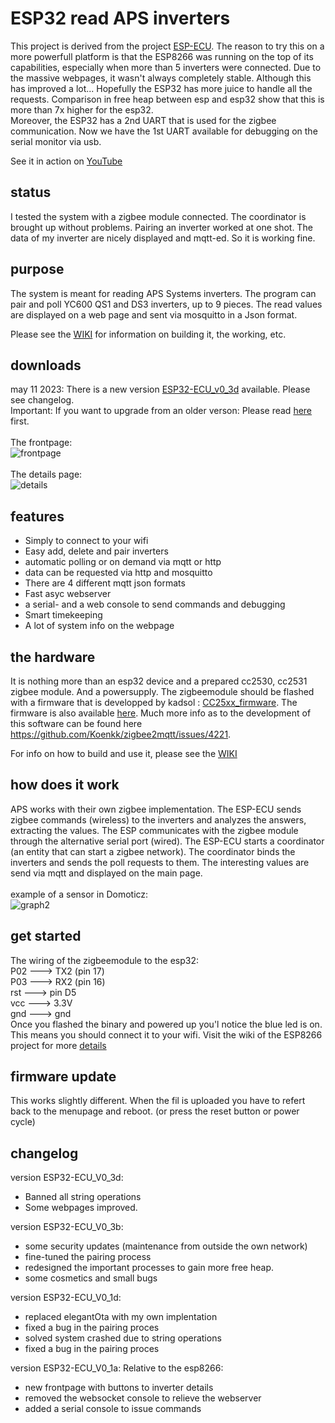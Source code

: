 # ESP32 read APS inverters
This project is derived from the project [ESP-ECU](https://github.com/patience4711/read-APSystems-YC600-QS1-DS3). The reason to try this on a more powerfull platform is that the ESP8266 was running on the top of its capabilities,
especially when more than 5 inverters were connected. Due to the massive webpages, it wasn't always completely stable. Although this has improved a lot... Hopefully the ESP32 has more juice to handle all the requests. Comparison in free heap between esp and esp32 show that this is more than 7x higher for the esp32.<br>
Moreover, the ESP32 has a 2nd UART that is used for the zigbee communication. Now we have the 1st UART available for debugging on the serial monitor via usb.

See it in action on [YouTube](https://youtu.be/WKFVQ6d8KhQ)

## status ##
I tested the system with a zigbee module connected. The coordinator is brought up without problems. Pairing an inverter worked at one shot. The data of my inverter are nicely displayed and mqtt-ed. So it is working fine.

## purpose ##
The system is meant for reading APS Systems inverters. The program can pair and poll YC600 QS1 and DS3 inverters, up to 9 pieces. The read values are displayed on a web page and sent via mosquitto in a Json format.

Please see the <a href='https://github.com/patience4711/ESP32-read-APS-inverters/wiki'>WIKI</a> for information on building it, the working, etc. 

## downloads
may 11 2023: There is a new version [ESP32-ECU_v0_3d](https://github.com/patience4711/ESP32-read-APS-inverters/blob/main/ESP32_ECU_v0_3d.zip) available. Please see changelog.<br> Important: If you want to upgrade from an older verson: Please read [here](https://github.com/patience4711/ESP32-read-APS-inverters/issues/4#issuecomment-1539977508) first.
<br><br>
The frontpage:<br>
![frontpage](https://user-images.githubusercontent.com/12282915/229239150-05f6d29d-7620-4363-94fc-787b09d11fad.jpg)
<br><br>The details page:<br>
![details](https://user-images.githubusercontent.com/12282915/229239148-fc0c345e-5291-49b7-a36c-70f452333a61.jpg)

## features
- Simply to connect to your wifi
- Easy add, delete and pair inverters
- automatic polling or on demand via mqtt or http
- data can be requested via http and mosquitto
- There are 4 different mqtt json formats
- Fast asyc webserver
- a serial- and a web console to send commands and debugging
- Smart timekeeping
- A lot of system info on the webpage

## the hardware
It is nothing more than an esp32 device and a prepared cc2530, cc2531 zigbee module. And a powersupply.
The zigbeemodule should be flashed with a firmware that is developped by kadsol : [CC25xx_firmware](https://github.com/Koenkk/zigbee2mqtt/files/10193677/discord-09-12-2022.zip). The firmware is also available [here](https://github.com/patience4711/read-APSystems-YC600-QS1-DS3/blob/main/cc25xx_firmware.zip). Much more info as to the development of this software can be found here https://github.com/Koenkk/zigbee2mqtt/issues/4221.

For info on how to build and use it, please see the <a href='https://github.com/patience4711/read-APSystems-YC600-QS1-DS3/wiki'>WIKI</a>

## how does it work
APS works with their own zigbee implementation. The ESP-ECU sends zigbee commands (wireless) to the inverters and analyzes the answers, extracting the values. 
The ESP communicates with the zigbee module through the alternative serial port (wired).
The ESP-ECU starts a coordinator (an entity that can start a zigbee network). The coordinator binds the inverters and sends the poll requests to them.
The interesting values are send via mqtt and displayed on the main page.
<br><br> example of a sensor in Domoticz:<br>
![graph2](https://user-images.githubusercontent.com/12282915/139062602-71e92216-9703-4fc4-acc6-fabf544c4ffd.jpg)

## get started ##
The wiring of the zigbeemodule to the esp32:<br>
P02  --->  TX2 (pin 17)<br>
P03  --->  RX2 (pin 16)<br>
rst  --->  pin D5<br>
vcc  --->  3.3V<br>
gnd  --->  gnd<br>
Once you flashed the binary and powered up you'l notice the blue led is on. <br> This means you should connect it to your wifi.
Visit the wiki of the ESP8266 project for more [details](https://github.com/patience4711/read-APSystems-YC600-QS1-DS3/wiki)

## firmware update ##
This works slightly different. When the fil is uploaded you have to refert back to the menupage and reboot. (or press the reset button or power cycle)

## changelog ##
version ESP32-ECU_V0_3d:
* Banned all string operations
* Some webpages improved.

version ESP32-ECU_V0_3b:
* some security updates (maintenance from outside the own network)
* fine-tuned the pairing process
* redesigned the important processes to gain more free heap.
* some cosmetics and small bugs

version ESP32-ECU_V0_1d:
* replaced elegantOta with my own implentation
* fixed a bug in the pairing proces
* solved system crashed due to string operations
* fixed a bug in the pairing proces

version ESP32-ECU_V0_1a:
Relative to the esp8266:
* new frontpage with buttons to inverter details 
* removed the websocket console to relieve the webserver
* added a serial console to issue commands
